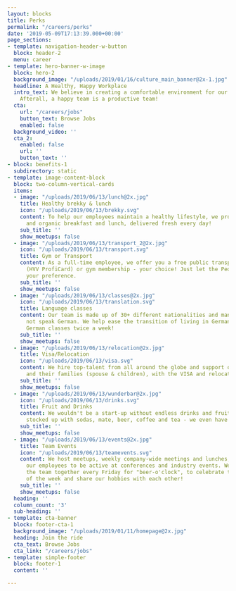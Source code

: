 ```yaml
---
layout: blocks
title: Perks
permalink: "/careers/perks"
date: '2019-05-09T17:13:39.000+00:00'
page_sections:
- template: navigation-header-w-button
  block: header-2
  menu: career
- template: hero-banner-w-image
  block: hero-2
  background_image: "/uploads/2019/01/16/culture_main_banner@2x-1.jpg"
  headline: A Healthy, Happy Workplace
  intro_text: We believe in creating a comfortable environment for our amazing people.
    Afterall, a happy team is a productive team!
  cta:
    url: "/careers/jobs"
    button_text: Browse Jobs
    enabled: false
  background_video: ''
  cta_2:
    enabled: false
    url: ''
    button_text: ''
- block: benefits-1
  subdirectory: static
- template: image-content-block
  block: two-column-vertical-cards
  items:
  - image: "/uploads/2019/06/13/lunch@2x.jpg"
    title: Healthy brekky & lunch
    icon: "/uploads/2019/06/13/brekky.svg"
    content: To help our employees maintain a healthy lifestyle, we provide delicious
      and organic breakfast and lunch, delivered fresh every day!
    sub_title: ''
    show_meetups: false
  - image: "/uploads/2019/06/13/transport_2@2x.jpg"
    icon: "/uploads/2019/06/13/transport.svg"
    title: Gym or Transport
    content: As a full-time employee, we offer you a free public transportation pass
      (HVV ProfiCard) or gym membership - your choice! Just let the People Team know
      your preference.
    sub_title: ''
    show_meetups: false
  - image: "/uploads/2019/06/13/classes@2x.jpg"
    icon: "/uploads/2019/06/13/translation.svg"
    title: Language classes
    content: Our team is made up of 30+ different nationalities and many of us do
      not speak German. We help ease the transition of living in Germany by providing
      German classes twice a week!
    sub_title: ''
    show_meetups: false
  - image: "/uploads/2019/06/13/relocation@2x.jpg"
    title: Visa/Relocation
    icon: "/uploads/2019/06/13/visa.svg"
    content: We hire top-talent from all around the globe and support our employees,
      and their families (spouse & children), with the VISA and relocation processes.
    sub_title: ''
    show_meetups: false
  - image: "/uploads/2019/06/13/wunderbar@2x.jpg"
    icon: "/uploads/2019/06/13/drinks.svg"
    title: Fruit and Drinks
    content: We wouldn't be a start-up without endless drinks and fruit! The WunderBar is always
      stocked up with sodas, mate, beer, coffee and tea - we even have a juicer!
    sub_title: ''
    show_meetups: false
  - image: "/uploads/2019/06/13/events@2x.jpg"
    title: Team Events
    icon: "/uploads/2019/06/13/teamevents.svg"
    content: We host meetups, weekly company-wide meetings and lunches, and encourage
      our employees to be active at conferences and industry events. We also bring
      the team together every Friday for "beer-o'clock", to celebrate the successes
      of the week and share our hobbies with each other!
    sub_title: ''
    show_meetups: false
  heading: ''
  column_count: '3'
  sub-heading: ''
- template: cta-banner
  block: footer-cta-1
  background_image: "/uploads/2019/01/11/homepage@2x.jpg"
  heading: Join the ride
  cta_text: Browse Jobs
  cta_link: "/careers/jobs"
- template: simple-footer
  block: footer-1
  content: ''

---
```

